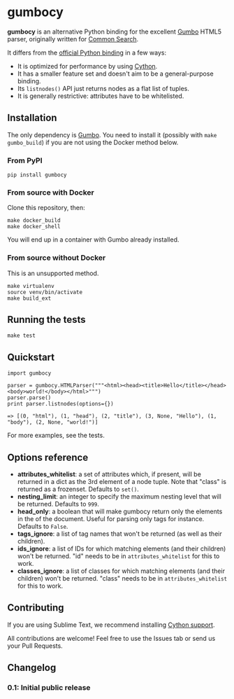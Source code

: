 # gumbocy

**gumbocy** is an alternative Python binding for the excellent [Gumbo](https://github.com/google/gumbo-parser) HTML5 parser, originally written for [Common Search](http://about.commonsearch.org).

It differs from the [official Python binding](https://github.com/google/gumbo-parser/tree/master/python/gumbo) in a few ways:

 - It is optimized for performance by using [Cython](http://cython.org/).
 - It has a smaller feature set and doesn't aim to be a general-purpose binding.
 - Its `listnodes()` API just returns nodes as a flat list of tuples.
 - It is generally restrictive: attributes have to be whitelisted.

## Installation

The only dependency is [Gumbo](https://github.com/google/gumbo-parser). You need to install it (possibly with `make gumbo_build`) if you are not using the Docker method below.

### From PyPI

```
pip install gumbocy
```

### From source with Docker

Clone this repository, then:

```
make docker_build
make docker_shell
```

You will end up in a container with Gumbo already installed.

### From source without Docker

This is an unsupported method.

```
make virtualenv
source venv/bin/activate
make build_ext
```

## Running the tests

```
make test
```

## Quickstart

```
import gumbocy

parser = gumbocy.HTMLParser("""<html><head><title>Hello</title></head><body>world!</body></html>""")
parser.parse()
print parser.listnodes(options={})

=> [(0, "html"), (1, "head"), (2, "title"), (3, None, "Hello"), (1, "body"), (2, None, "world!")]
```

For more examples, see the tests.

## Options reference

 - **attributes_whitelist**: a set of attributes which, if present, will be returned in a dict as the 3rd element of a node tuple. Note that "class" is returned as a frozenset. Defaults to `set()`.
 - **nesting_limit**: an integer to specify the maximum nesting level that will be returned. Defaults to `999`.
 - **head_only**: a boolean that will make gumbocy return only the elements in the <head> of the document. Useful for parsing only <meta> tags for instance. Defaults to `False`.
 - **tags_ignore**: a list of tag names that won't be returned (as well as their children).
 - **ids_ignore**: a list of IDs for which matching elements (and their children) won't be returned. "id" needs to be in `attributes_whitelist` for this to work.
 - **classes_ignore**: a list of classes for which matching elements (and their children) won't be returned. "class" needs to be in `attributes_whitelist` for this to work.


## Contributing

If you are using Sublime Text, we recommend installing [Cython support](https://github.com/NotSqrt/sublime-cython).

All contributions are welcome! Feel free to use the Issues tab or send us your Pull Requests.

## Changelog

### 0.1: Initial public release